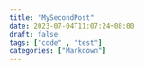 ```yaml
---
title: "MySecondPost"
date: 2023-07-04T11:07:24+08:00
draft: false
tags: ["code" , "test"]
categories: ["Markdown"]
---
```


